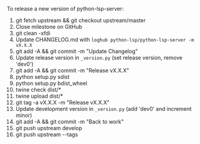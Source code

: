 To release a new version of python-lsp-server:
1. git fetch upstream && git checkout upstream/master
2. Close milestone on GitHub
3. git clean -xfdi
4. Update CHANGELOG.md with `loghub python-lsp/python-lsp-server -m vX.X.X`
5. git add -A && git commit -m "Update Changelog"
6. Update release version in `_version.py` (set release version, remove 'dev0')
7. git add -A && git commit -m "Release vX.X.X"
8. python setup.py sdist
9. python setup.py bdist_wheel
10. twine check dist/*
11. twine upload dist/*
12. git tag -a vX.X.X -m "Release vX.X.X"
13. Update development version in `_version.py` (add 'dev0' and increment minor)
14. git add -A && git commit -m "Back to work"
15. git push upstream develop
16. git push upstream --tags
